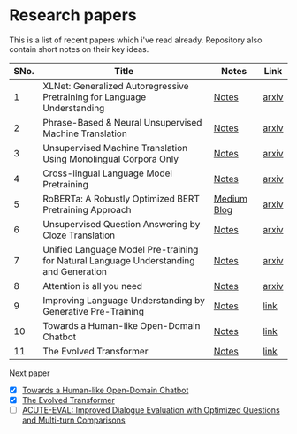 # Research papers

This is a list of recent papers which i've read already. Repository also contain short notes on their key ideas.

|  SNo. | Title |  Notes  |  Link  |
|--|--|--|--|
| 1  | XLNet: Generalized Autoregressive Pretraining for Language Understanding  |   [Notes](notes/XLNet.md)  | [arxiv](https://arxiv.org/abs/1906.08237) |
| 2 | Phrase-Based & Neural Unsupervised Machine Translation |   [Notes](notes/phrase-based-translation.md)   | [arxiv](https://arxiv.org/abs/1804.07755) |
| 3 | Unsupervised Machine Translation Using Monolingual Corpora Only | [Notes](notes/monolingual-translation.md)  | [arxiv](https://arxiv.org/abs/1711.00043) |
| 4 | Cross-lingual Language Model Pretraining |  [Notes](notes/XLM.md)  | [arxiv](https://arxiv.org/abs/1901.07291) |
| 5 | RoBERTa: A Robustly Optimized BERT Pretraining Approach |   [Medium Blog](https://towardsdatascience.com/robustly-optimized-bert-pretraining-approaches-537dc66522dd) | [arxiv](https://arxiv.org/abs/1907.11692) |
| 6 | Unsupervised Question Answering by Cloze Translation |  [Notes](notes/cloze-translation.md) | [arxiv](https://arxiv.org/abs/1906.04980) |
| 7 | Unified Language Model Pre-training for Natural Language Understanding and Generation | [Notes](notes/UNILM.md)  | [arxiv](https://arxiv.org/abs/1905.03197) |
| 8 | Attention is all you need | [Notes](notes/Attention-Is-All-You-Need.md)  | [arxiv](https://arxiv.org/abs/1706.03762) |
| 9 | Improving Language Understanding by Generative Pre-Training | [Notes](notes/gpt.md)  | [link](https://s3-us-west-2.amazonaws.com/openai-assets/research-covers/language-unsupervised/language_understanding_paper.pdf) |
| 10 | Towards a Human-like Open-Domain Chatbot | [Notes](notes/meena.md)  | [link](https://arxiv.org/abs/2001.09977) |
| 11 | The Evolved Transformer | [Notes](notes/evolved-transformer.md)  | [link](https://arxiv.org/abs/1901.11117) |

Next paper
 - [x] [Towards a Human-like Open-Domain Chatbot](https://arxiv.org/abs/2001.09977)
 - [x] [The Evolved Transformer](https://arxiv.org/abs/1901.11117)
 - [ ] [ACUTE-EVAL: Improved Dialogue Evaluation with Optimized Questions and Multi-turn Comparisons](https://arxiv.org/abs/1909.03087)
